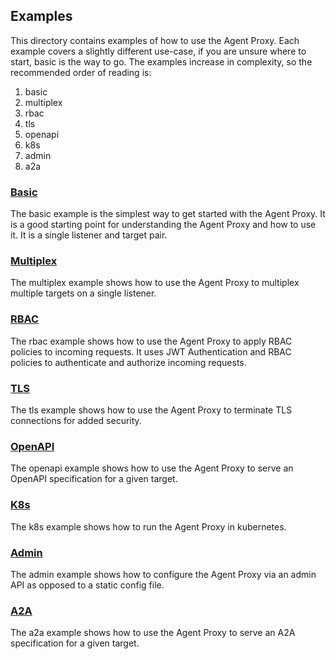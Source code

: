 ## Examples

This directory contains examples of how to use the Agent Proxy. Each example covers a slightly different use-case, if you are unsure where to start, basic is the way to go. The examples increase in complexity, so the recommended order of reading is:

1. basic
2. multiplex
3. rbac
4. tls
5. openapi
6. k8s
7. admin
8. a2a

### [Basic](basic/README.md)

The basic example is the simplest way to get started with the Agent Proxy. It is a good starting point for understanding the Agent Proxy and how to use it. It is a single listener and target pair.


### [Multiplex](multiplex/README.md)

The multiplex example shows how to use the Agent Proxy to multiplex multiple targets on a single listener.


### [RBAC](rbac/README.md)

The rbac example shows how to use the Agent Proxy to apply RBAC policies to incoming requests. It uses JWT Authentication and RBAC policies to authenticate and authorize incoming requests.


### [TLS](tls/README.md)

The tls example shows how to use the Agent Proxy to terminate TLS connections for added security.


### [OpenAPI](openapi/README.md)

The openapi example shows how to use the Agent Proxy to serve an OpenAPI specification for a given target.


### [K8s](k8s/README.md)

The k8s example shows how to run the Agent Proxy in kubernetes.

### [Admin](admin/README.md)

The admin example shows how to configure the Agent Proxy via an admin API as opposed to a static config file.

### [A2A](a2a/README.md)

The a2a example shows how to use the Agent Proxy to serve an A2A specification for a given target.















